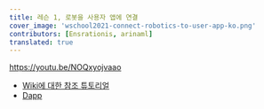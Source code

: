 ```yaml
---
title: 레슨 1, 로봇을 사용자 앱에 연결
cover_image: 'wschool2021-connect-robotics-to-user-app-ko.png' 
contributors: [Ensrationis, arinaml]
translated: true
---
```


https://youtu.be/NOQxyojvaao

- [Wiki에 대한 참조 튜토리얼](https://wiki.robonomics.network/docs/get-weather-on-fuji-mountain/)
- [Dapp](https://dapp.robonomics.network/#/)